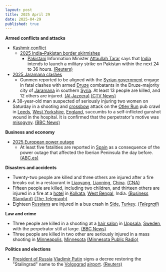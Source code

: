 ```yaml
---
layout: post
title: 2025 April 29
date: 2025-04-29
published: true
---
```



**Armed conflicts and attacks**

* [Kashmir conflict](https://en.wikipedia.org/wiki/Kashmir_conflict "Kashmir conflict")
  + [2025 India–Pakistan border skirmishes](https://en.wikipedia.org/wiki/2025_India%E2%80%93Pakistan_border_skirmishes "2025 India–Pakistan border skirmishes")
    - [Pakistani](https://en.wikipedia.org/wiki/Pakistan "Pakistan") Information Minister [Attaullah Tarar](https://en.wikipedia.org/wiki/Attaullah_Tarar "Attaullah Tarar") says that [India](https://en.wikipedia.org/wiki/India "India") intends to launch a military strike on Pakistan within the next 24 to 36 hours. [(Reuters)](https://www.reuters.com/world/pakistans-minister-tarar-says-india-may-launch-military-strike-within-next-24-36-2025-04-29/)
* [2025 Jaramana clashes](https://en.wikipedia.org/wiki/2025_Jaramana_clashes "2025 Jaramana clashes")
  + Gunmen reported to be aligned with the [Syrian government](https://en.wikipedia.org/wiki/Government_of_Syria "Government of Syria") engage in fatal clashes with armed [Druze](https://en.wikipedia.org/wiki/Druze "Druze") combatants in the Druze-majority city of [Jaramana](https://en.wikipedia.org/wiki/Jaramana "Jaramana") in southern [Syria](https://en.wikipedia.org/wiki/Syria "Syria"). At least 13 people are killed, and 12 others are injured. [(Al Jazeera)](https://www.aljazeera.com/news/2025/4/29/sectarian-clashes-kill-13-near-syrian-capital-damascus) [(CTV News)](https://www.ctvnews.ca/world/article/at-least-10-dead-in-syria-after-sectarian-clashes-in-druze-suburb-of-damascus/)
* A 38-year-old man suspected of seriously injuring two women on Saturday in a shooting and [crossbow](https://en.wikipedia.org/wiki/Crossbow "Crossbow") attack on the [Otley Run](https://en.wikipedia.org/wiki/Otley_Run "Otley Run") pub crawl in [Leeds](https://en.wikipedia.org/wiki/Leeds "Leeds"), [West Yorkshire](https://en.wikipedia.org/wiki/West_Yorkshire "West Yorkshire"), [England](https://en.wikipedia.org/wiki/England "England"), succumbs to a self-inflicted gunshot wound in the hospital. It is confirmed that the perpetrator's motive was [misogyny](https://en.wikipedia.org/wiki/Misogyny "Misogyny"). [(BBC News)](https://www.bbc.com/news/articles/c3evygw383eo)

**Business and economy**

* [2025 European power outage](https://en.wikipedia.org/wiki/2025_European_power_outage "2025 European power outage")
  + At least five fatalities are reported in [Spain](https://en.wikipedia.org/wiki/Spain "Spain") as a consequence of the power outage that affected the Iberian Peninsula the day before. [(ABC.es)](https://www.abc.es/sociedad/apagon-cobra-cinco-vidas-espana-20250429171025-nt.html)

**Disasters and accidents**

* Twenty-two people are killed and three others are injured after a fire breaks out in a restaurant in [Liaoyang](https://en.wikipedia.org/wiki/Liaoyang "Liaoyang"), [Liaoning](https://en.wikipedia.org/wiki/Liaoning "Liaoning"), [China](https://en.wikipedia.org/wiki/China "China"). [(CNA)](https://www.channelnewsasia.com/east-asia/northeast-china-liaoyang-city-beijing-fire-restaurant-kills-injured-5096696)
* Fifteen people are killed, including two children, and thirteen others are injured in a fire at a [hotel](https://en.wikipedia.org/wiki/Hotel "Hotel") in [Kolkata](https://en.wikipedia.org/wiki/Kolkata "Kolkata"), [West Bengal](https://en.wikipedia.org/wiki/West_Bengal "West Bengal"), India. [(Business Standard)](https://www.business-standard.com/india-news/kolkata-hotel-fire-falpatti-machhua-rituraj-hotel-kolkata-fire-death-toll-125043000105_1.html) [(The Telegraph)](https://www.telegraphindia.com/west-bengal/kolkata/kolkata-hotel-fire-three-of-chennai-family-among-14-dead-minister-blames-management/cid/2096803)
* Eighteen [Russians](https://en.wikipedia.org/wiki/Russia "Russia") are injured in a bus crash in [Side](https://en.wikipedia.org/wiki/Side%2C_Turkey "Side, Turkey"), [Turkey](https://en.wikipedia.org/wiki/Turkey "Turkey"). [(*Telegrafi*)](https://telegrafi.com/en/Russian-tourist-bus-overturns-in-Turkey--at-least-18-injured/)

**Law and crime**

* Three people are killed in a shooting at a [hair salon](https://en.wikipedia.org/wiki/Beauty_salon "Beauty salon") in [Uppsala](https://en.wikipedia.org/wiki/Uppsala "Uppsala"), [Sweden](https://en.wikipedia.org/wiki/Sweden "Sweden"), with the perpetrator still at large. [(BBC News)](https://www.bbc.com/news/articles/cr4n9x3yyq5o)
* Three people are killed in two other are seriously injured in a mass shooting in [Minneapolis](https://en.wikipedia.org/wiki/Minneapolis "Minneapolis"), [Minnesota](https://en.wikipedia.org/wiki/Minnesota "Minnesota") [(Minnesota Public Radio)](https://www.mprnews.org/story/2025/04/30/minneapolis-shooting-multiple-people-dead)

**Politics and elections**

* [President of Russia](https://en.wikipedia.org/wiki/President_of_Russia "President of Russia") [Vladimir Putin](https://en.wikipedia.org/wiki/Vladimir_Putin "Vladimir Putin") signs a decree restoring the "Stalingrad" name to the [Volgograd](https://en.wikipedia.org/wiki/Volgograd "Volgograd") [airport](https://en.wikipedia.org/wiki/Stalingrad_International_Airport "Stalingrad International Airport"). [(Reuters)](https://www.reuters.com/world/europe/putin-names-regional-russian-airport-stalingrad-2025-04-29/)
